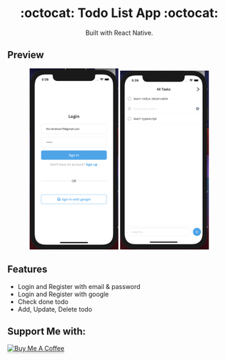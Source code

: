 <h1 align="center">:octocat: Todo List App :octocat:</h1>

  <p align="center">
  </p>
  <p align="center">
  Built with React Native.
   </p>

## Preview
<div align="center">
    <img width="200" src="https://github.com/feriferdinan/react-native-todo-firebase-rxjs/blob/master/assets/preview/login.png">
    <img width="200" src="https://github.com/feriferdinan/react-native-todo-firebase-rxjs/blob/master/assets/preview/home.png">
</div>

## Features 
* Login and Register with email & password
* Login and Register with google
* Check done todo
* Add, Update, Delete todo 

## Support Me with:

<a href="https://www.buymeacoffee.com/feriferdinan" target="_blank"><img src="https://www.buymeacoffee.com/assets/img/custom_images/orange_img.png" alt="Buy Me A Coffee" style="height: 41px !important;width: 174px !important;box-shadow: 0px 3px 2px 0px rgba(190, 190, 190, 0.5) !important;-webkit-box-shadow: 0px 3px 2px 0px rgba(190, 190, 190, 0.5) !important;" ></a>
